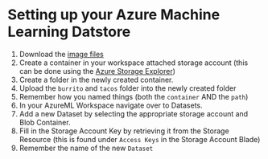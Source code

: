 # Setting up your Azure Machine Learning Datstore
1. Download the [image files](https://aiadvocate.blob.core.windows.net/public/tacosburrito.zip)
2. Create a container in your workspace attached storage account (this can be done using the [Azure Storage Explorer](https://azure.microsoft.com/en-us/features/storage-explorer/))
3. Create a folder in the newly created container.
4. Upload the `burrito` and `tacos` folder into the newly created folder
5. Remember how you named things (both the `container` AND the `path`)
6. In your AzureML Workspace navigate over to Datasets.
7. Add a new Dataset by selecting the appropriate storage account and Blob Container.
8. Fill in the Storage Account Key by retrieving it from the Storage Resource (this is found under `Access Keys` in the Storage Account Blade)
9. Remember the name of the new `Dataset`
